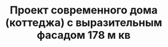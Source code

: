 ---
title: Проект современного дома (коттеджа) с выразительным фасадом 178 м кв
description: Проект кирпичного современного дома (коттеджа) с ярким выразительным фасадом, с террасой, балконом и навесом. Площадь&#58; 178 м.кв.

layout: project
permalink: /proekty/:path

featured:
weight: 700

project-title: Современный выразительный коттедж
project-catalog-title: Выразительный коттедж
project-name: DK-178
tiny-description: Современный дом с террасой и балконом

short-description: "Строгая геометричная форма вместе с контрастным экстерьером из натуральных материалов создают завершенный образ современного загородного дома. В композиционном центре планировки - просторная гостиная с камином. Пространство кухни и столовой объединено в отдельную светлую зону, примыкающую к гостиной. Во всех четырех спальнях сделаны угловые окна для увеличения естественного света. Гардероб выделен в отдельное помещение."

price-project: "70 000 р"
price-build:

area: "178"

related:
- DK-136
- DK-144
- DK-206

params:
- name: "Площадь дома:"
  value: "178м<sup>2</sup>"
- name: "Площадь 1-го этажа:"
  value: "96м<sup>2</sup>"
- name: "Площадь 2-го этажа:"
  value: "82м<sup>2</sup>"
- name: "Крыльца, балконы"
  value: "23м<sup>2</sup>"
- name: "Габаритные размеры"
  value: "14.55 x 14.00м"
- name: "Спальни"
  value: "4"
- name: "Санузлы"
  value: "2"
- name: "Высота 1-го этажа"
  value: "3.0м"
- name: "Высота 2-го этажа"
  value: "2.8м"
- name: "Фундамент"
  value: "Монолитный ж/б"
- name: "Конструкция стен"
  value: "Газобетон 400мм"
- name: "Перекрытия"
  value: "Монолитные ж/б"
- name: "Покрытие кровли"
  value: "Гибкая черепица"
- name: "Облицовка стен"
  value: "Штукатурка, клинкерная плитка"

options:
- name: "Зеркальный проект"
  value: "5 000 р"
- name: "Паспорт дома"
  value: "5 000 р"
- name: "Проект отопления"
  value: "30 000 р"
- name: "Водоснабжение, канализация"
  value: "30 000 р"
- name: "Проект электрики"
  value: "30 000 р"
- name: "Проект подвала"
  value: "30 000 р"
- name: "Пристройка навеса для а/м"
  value: "15 000 р"
- name: "Замена материала стен"
  value: "20 000 р"
- name: "Изменение фундамента"
  value: "20 000 р"
- name: "Перепланировка (перегородки)"
  value: "5 000 р"
- name: "Дизайн интерьера"
  value: "120 000 р"

  
---